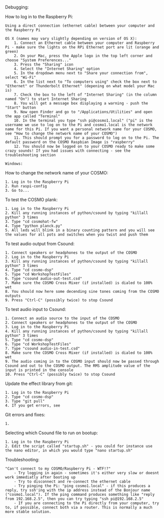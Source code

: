 
Debugging:

How to log in to the Raspberry Pi:

	Using a direct connection (ethernet cable) between your computer and the Raspberry Pi

	OS X (names may vary slightly depending on version of OS X):
		1. Connect an Ethernet cable between your computer and Raspberry Pi - make sure the lights on the RPi Ethernet port are lit (orange and green)
		2. On your Mac, press the Apple logo in the top left corner and choose "System Preferences..."
		3. Press the "Sharing" icon
		4. Select the "Internet Sharing" option
		5. In the dropdown menu next to "Share your connection from", select "Wi-Fi"
		6. In the list next to "To computers using" check the box next to "Ethernet" or Thunderbolt Ethernet" (depening on what model your Mac is)
		7. Check the box to the left of "Internet Sharing" (in the column named "On") to start Internet Sharing
		8. You will get a message box displaying a warning - push the "Start" button
		9. Now open Finder and go to "/Applications/Utilities" and open the app called "Terminal"
		10. In the terminal you type "ssh pi@cosmo1.local" ("pi" is the username we use to log on to the Pi and cosmo1.local is the network name for this Pi. If you want a personal network name for your COSMO, see "How to change the network name of your COSMO")
		11. This should prompt you for a password to log on to the Pi. The default password on the COSMO Raspbian Image is "raspberry"
		12. You should now be logged on to your COSMO ready to make some crazy sounds! If you had issues with connecting - see the troubleshooting section
 
	Windows:

How to change the network name of your COSMO:

	1. Log in to the Raspberry Pi
	2. Run raspi-config
	3. Go to...



To test the COSMO plank:

	1. Log in to the Raspberry Pi
	2. Kill any running instances of python/csound by typing "killall python" 3 times
	3. Type "cd cosmohat-fw"
	4. Type "python planck.py"
	5. All leds will blink in a binary counting pattern and you will see the values for all pots and switches when you twist and push them

To test audio output from Csound:

	1. Connect speakers or headphones to the output of the COSMO 
	2. Log in to the Raspberry Pi 
	3. Kill any running instances of python/csound by typing "killall python" 3 times
	4. Type "cd cosmo-dsp"
	5. Type "cd WorkshopTestFiles"
	6. Type "csound audio-out-test.csd"
	7. Make sure the COSMO Cross Mixer (if installed) is dialed to 100% wet
	8. You should now here some decending sine tones coming from the COSMO outputs
	9. Press "Ctrl-C" (possibly twice) to stop Csound

To test audio input to Csound:

	1. Connect an audio source to the input of the COSMO
	2. Connect speakers or headphones to the output of the COSMO 
	3. Log in to the Raspberry Pi 
	4. Kill any running instances of python/csound by typing "killall python" 3 times
	5. Type "cd cosmo-dsp"
	6. Type "cd WorkshopTestFiles"
	7. Type "csound audio-in-test.csd"
	8. Make sure the COSMO Cross Mixer (if installed) is dialed to 100% wet
	9. The audio coming in to the COSMO input should now be passed through Csound and out to the COSMO output. The RMS amplitude value of the input is printed in the console
	10. Press "Ctrl-C" (possibly twice) to stop Csound

Update the effect library from git:

	1. Log in to the Raspberry Pi
	2. Type "cd cosmo-dsp" 
	3. Type "git pull"
	4. If you get errors, see 

Git errors and fixes:

	1. 

Selecting which Csound file to run on bootup:

	1. Log in to the Raspberry Pi
	2. Edit the script called "startup.sh" - you could for instance use the nano editor, in which you would type "nano startup.sh"


Troubleshooting:

	"Can't connect to my COSMO/Raspberry Pi - WTF!?"
		- Try logging in again - sometimes it's either very slow or doesnt work immediatly after booting up
		- Try to disconnect and re-connect the ethernet cable
		- Try pinging the Pi: "ping cosmo1.local" - if this produces a reply, try ssh'ing with the ip address instead of the Bonjour name ("cosmo1.local"). If the ping command produces something like "reply from 192.168.2.5", then you can try typing "ssh pi@192.168.2.5"
		- If you are connecting to the Pi directly from your computer, try to, if possible, connect both via a router. This is normally a much more stable solution.





